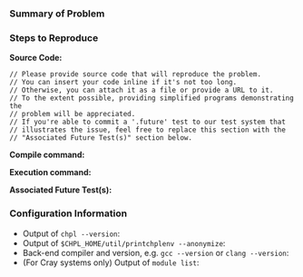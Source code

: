 <!--
If you are filing an issue that is not a bug report, please feel free to erase
this template and describe the issue as clearly as possible.
-->


### Summary of Problem
<!--
What behavior did you observe when encountering this issue?
What behavior did you expect to observe?
-->


### Steps to Reproduce

**Source Code:**

```chapel
// Please provide source code that will reproduce the problem.
// You can insert your code inline if it's not too long.
// Otherwise, you can attach it as a file or provide a URL to it.
// To the extent possible, providing simplified programs demonstrating the
// problem will be appreciated.
// If you're able to commit a '.future' test to our test system that
// illustrates the issue, feel free to replace this section with the
// "Associated Future Test(s)" section below.
```

**Compile command:**
<!-- e.g. ``chpl foo.chpl`` -->

**Execution command:**
<!-- e.g. ``./foo -nl 4``
If an input file is required, include it as well. -->

**Associated Future Test(s):**
<!-- Are there any tests in Chapel's test system that demonstrate this issue?
     e.g. ``test/path/to/foo.future`` #1234 -->

### Configuration Information

- Output of `chpl --version`:
- Output of `$CHPL_HOME/util/printchplenv --anonymize`:
- Back-end compiler and version, e.g. `gcc --version` or `clang --version`:
- (For Cray systems only) Output of `module list`:

